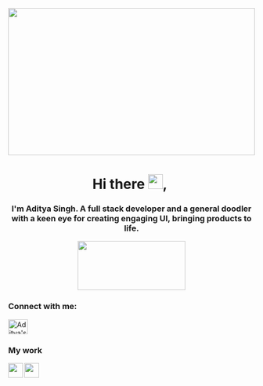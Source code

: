 
<img src="https://www.macworld.com/wp-content/uploads/2022/04/which_programming_language_to_learn.jpg?quality=50&strip=all" height="300" width=100% >

### <h1 align="center">Hi there <img src="https://raw.githubusercontent.com/MartinHeinz/MartinHeinz/master/wave.gif" width="30px">,&nbsp;</h1>
<h3 align="center">I'm Aditya Singh. A full stack developer and a general doodler with a keen eye for creating engaging UI, bringing products to life.</h3>

<div align="center">
<img src="https://media.giphy.com/media/fwbZnTftCXVocKzfxR/giphy.gif" height="100" width="220" />
</div>
<h3 align="left">Connect with me:</h3>
<p align="left">
<a href="https://www.linkedin.com/in/aditya-singh-ad69/" target="blank"><img align="center" src="https://raw.githubusercontent.com/rahuldkjain/github-profile-readme-generator/master/src/images/icons/Social/linked-in-alt.svg" alt="Aditya's Linkedin" height="30" width="40" /></a>
</p>


<h3 align="left">My work</h3>
<a href="https://laegb-jqaaa-aaaag-qavka-cai.raw.ic0.app/">
  <img align="left" width="30px" src="https://freepngimg.com/download/emoji/64918-united-money-dollar-sign-states-emoji.png" />
</a>

<a href="https://covid-19-tracker-25dc0.web.app/">
  <img align="left" width="30px" src="https://i.pinimg.com/736x/1d/b9/9d/1db99daa9371bf0989f05a0bc12e2b9e.jpg" />
</a>






<!--
**Adi-ty/Adi-ty** is a ✨ _special_ ✨ repository because its `README.md` (this file) appears on your GitHub profile.

Here are some ideas to get you started:

- 🔭 I’m currently working on ...
- 🌱 I’m currently learning ...
- 👯 I’m looking to collaborate on ...
- 🤔 I’m looking for help with ...
- 💬 Ask me about ...
- 📫 How to reach me: ...
- 😄 Pronouns: ...
- ⚡ Fun fact: ...
-->
